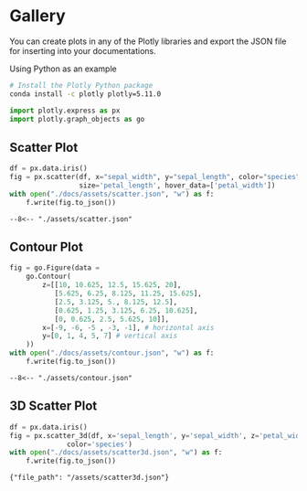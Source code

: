 # Gallery

You can create plots in any of the Plotly libraries and export the JSON file for inserting into your documentations. 

Using Python as an example


```bash
# Install the Plotly Python package
conda install -c plotly plotly=5.11.0
```


```python
import plotly.express as px
import plotly.graph_objects as go
```

## Scatter Plot


```python
df = px.data.iris()
fig = px.scatter(df, x="sepal_width", y="sepal_length", color="species",
                 size='petal_length', hover_data=['petal_width'])
with open("./docs/assets/scatter.json", "w") as f:
    f.write(fig.to_json())
```

```plotly
--8<-- "./assets/scatter.json"
```


## Contour Plot


```python
fig = go.Figure(data =
    go.Contour(
        z=[[10, 10.625, 12.5, 15.625, 20],
           [5.625, 6.25, 8.125, 11.25, 15.625],
           [2.5, 3.125, 5., 8.125, 12.5],
           [0.625, 1.25, 3.125, 6.25, 10.625],
           [0, 0.625, 2.5, 5.625, 10]],
        x=[-9, -6, -5 , -3, -1], # horizontal axis
        y=[0, 1, 4, 5, 7] # vertical axis
    ))
with open("./docs/assets/contour.json", "w") as f:
    f.write(fig.to_json())
```

```plotly
--8<-- "./assets/contour.json"
```

## 3D Scatter Plot


```python
df = px.data.iris()
fig = px.scatter_3d(df, x='sepal_length', y='sepal_width', z='petal_width',
              color='species')
with open("./docs/assets/scatter3d.json", "w") as f:
    f.write(fig.to_json())
```

```plotly
{"file_path": "/assets/scatter3d.json"}
```
